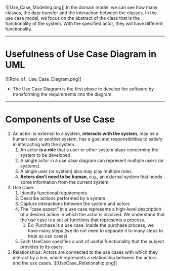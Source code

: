 ![[Use_Case_Modeling.png]]
In the domain model, we can see how many classes, the data transfer and the interaction between the classes.
In the use case model, we focus on the abstract of the class that is the functionality of the system. With the specified actor, they will have different functionality. 
___ 
# Usefulness of Use Case Diagram in UML
![[Role_of_ Use_Case_Diagram.png]]
- The Use Case Diagram is the first phase to develop the software by transforming the requirements into the diagram.
___
# Components of Use Case
1. An actor: is external to a system, **interacts with the system**, may be a human user or another system, has a goal and responsibilities to satisfy in interacting with the system.
	1. An actor **is a role** that a user or other system plays concerning the system to be developed.
	2. A single actor in a use case diagram can represent multiple users (or systems).
	3. A single user (or system) also may play multiple roles.
	4. **Actors don’t need to be human**, e.g., an external system that needs some information from the current system.
2. Use Case:
	1. Identify functional requirements
	2. Describe actions performed by a system
	3. Capture interactions between the system and actors
	4. The “case aspect” in a use case represents a high-level description of a desired action in which the actor is involved. We understand that the use case is a set of functions that represents a process.
		1. Ex: Purchase is a use case. Inside the purchase process, we have many steps (we do not need to separate it to many steps to treat as use cases)
	5. Each UseCase specifies a unit of useful functionality that the subject provides to its users.
3. Relationships: Actors are connected to the use cases with which they interact by a line, which represents a relationship between the actors and the use cases.
![[UseCase_Relationship.png]]